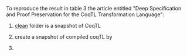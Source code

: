 To reproduce the result in table 3 the article entitled "Deep Specification and Proof Preservation for the CoqTL Transformation Language":

  1. [clean]() folder is a snapshot of CoqTL

  2. create a snapshot of compiled coqTL by

  3. 